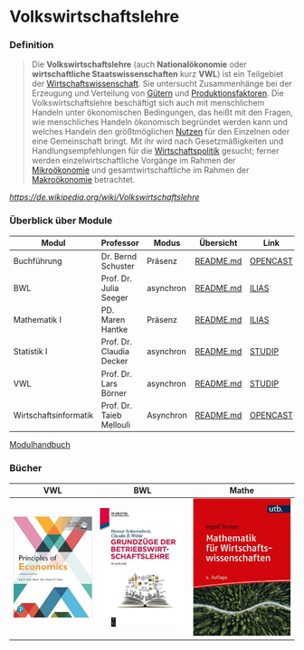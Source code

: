 # Volkswirtschaftslehre



### Definition

> Die **Volkswirtschaftslehre** (auch **Nationalökonomie** oder **wirtschaftliche Staatswissenschaften** kurz **VWL**) ist ein Teilgebiet der [Wirtschaftswissenschaft](https://de.wikipedia.org/wiki/Wirtschaftswissenschaft "Wirtschaftswissenschaft"). Sie untersucht Zusammenhänge bei der Erzeugung und Verteilung von [Gütern](https://de.wikipedia.org/wiki/Gut_(Wirtschaftswissenschaft) "Gut (Wirtschaftswissenschaft)") und [Produktionsfaktoren](https://de.wikipedia.org/wiki/Produktionsfaktor "Produktionsfaktor"). Die Volkswirtschaftslehre beschäftigt sich auch mit menschlichem Handeln unter ökonomischen Bedingungen, das heißt mit den Fragen, wie menschliches Handeln ökonomisch begründet werden kann und welches Handeln den größtmöglichen [Nutzen](https://de.wikipedia.org/wiki/Utilitarismus "Utilitarismus") für den Einzelnen oder eine Gemeinschaft bringt. Mit ihr wird nach Gesetzmäßigkeiten und Handlungsempfehlungen für die [Wirtschaftspolitik](https://de.wikipedia.org/wiki/Wirtschaftspolitik "Wirtschaftspolitik") gesucht; ferner werden einzelwirtschaftliche Vorgänge im Rahmen der [Mikroökonomie](https://de.wikipedia.org/wiki/Mikro%C3%B6konomie "Mikroökonomie") und gesamtwirtschaftliche im Rahmen der [Makroökonomie](https://de.wikipedia.org/wiki/Makro%C3%B6konomie "Makroökonomie") betrachtet.

*https://de.wikipedia.org/wiki/Volkswirtschaftslehre*

### Überblick über Module

| Modul                 | Professor                | Modus     | Übersicht                                  |  Link   |
| --------------------- | ------------------------ | --------- | ----------------------------------------------- | --- |
| Buchführung           | Dr. Bernd Schuster       | Präsenz   | [README.md](VL_Buchfuehrung/README.md)          | [OPENCAST](https://studip.uni-halle.de/plugins.php/opencast/course/index?cid=9621ab9e6f480ff17e4a751b9ccc59d4) |
| BWL                   | Prof. Dr. Julia Seeger   | asynchron | [README.md](VL_BWL/README.md)                   | [ILIAS](https://ilias.uni-halle.de/goto.php?target=crs_217678&client_id=unihalle) |
| Mathematik I          | PD. Maren Hantke         | Präsenz   | [README.md](VL_Mathe1/README.md)                | [ILIAS](https://ilias.uni-halle.de/ilias.php?cmd=render&cmdClass=ilrepositorygui&baseClass=ilRepositoryGUI&ref_id=220211&rtoken=f72278efa55ac2abfe7719955c2115ce) |
| Statistik I           | Prof. Dr. Claudia Decker | asynchron | [README.md](VL_Statistik1/README.md)            | [STUDIP](https://studip.uni-halle.de/dispatch.php/course/files?cid=f69e6edd60aa482027bace682879a7bf) |
| VWL                   | Prof. Dr. Lars Börner    | asynchron | [README.md](VL_VWL/README.md)                   | [STUDIP](https://studip.uni-halle.de/dispatch.php/course/files?cid=cbc118b597a7b750d1503bfb3191295c) |
| Wirtschaftsinformatik | Prof. Dr. Taieb Mellouli | Asynchron | [README.md](VL_Wirtschaftsinformatik/README.md) | [OPENCAST](https://studip.uni-halle.de/plugins.php/opencast/course/index?cid=df0f041ad274fc2c80bd4cb393912a92) |

[Modulhandbuch](https://raw.githubusercontent.com/skriptum/vwl1/main/images/modulhandbuch.pdf)

### Bücher

| VWL                                                          | BWL                                                          | Mathe                                                        |
| ------------------------------------------------------------ | ------------------------------------------------------------ | ------------------------------------------------------------ |
| [![vwl](images/vwl_buch.jpg)](https://drive.google.com/file/d/1s9_7FWN3G2-_y69nM1v2xPurEeXk48Ow/view) | [![bwl](images/mathe_buch.jpg)](https://drive.google.com/file/d/1wPdZ596cPwlVadX3A2Jb4MZmrEyYdYRv/view) | [![mathe](images/bwl_buch.jpg)](https://drive.google.com/file/d/1s9_7FWN3G2-_y69nM1v2xPurEeXk48Ow/view?usp=drive_web) |

